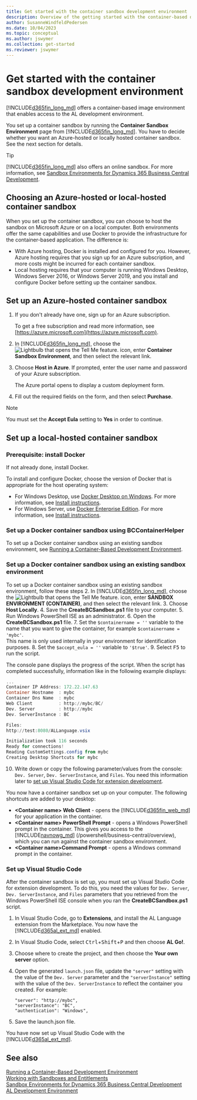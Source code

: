 ```yaml
---
title: Get started with the container sandbox development environment
description: Overview of the getting started with the container-based development.
author: SusanneWindfeldPedersen
ms.date: 10/04/2023
ms.topic: conceptual
ms.author: jswymer
ms.collection: get-started
ms.reviewer: jswymer
---
```


# Get started with the container sandbox development environment

[!INCLUDE[d365fin_long_md](includes/d365fin_long_md.md)] offers a container-based image environment that enables access to the AL development environment. 

You set up a container sandbox by running the **Container Sandbox Environment** page from [!INCLUDE[d365fin_long_md](includes/d365fin_long_md.md)]. You have to decide whether you want an Azure-hosted or locally hosted container sandbox. See the next section for details.

> [!TIP]
> [!INCLUDE[d365fin_long_md](includes/d365fin_long_md.md)] also offers an online sandbox. For more information, see [Sandbox Environments for Dynamics 365 Business Central Development](devenv-sandbox-overview.md).

## <a name="AzureVsLocal"></a>Choosing an Azure-hosted or local-hosted container sandbox

When you set up the container sandbox, you can choose to host the sandbox on Microsoft Azure or on a local computer. Both environments offer the same capabilities and use Docker to provide the infrastructure for the container-based application. The difference is:

- With Azure hosting, Docker is installed and configured for you. However, Azure hosting requires that you sign up for an Azure subscription, and more costs might be incurred for each container sandbox.
- Local hosting requires that your computer is running Windows Desktop, Windows Server 2016, or Windows Server 2019, and you install and configure Docker before setting up the container sandbox.

## Set up an Azure-hosted container sandbox
1. If you don't already have one, sign up for an Azure subscription.

    To get a free subscription and read more information, see [https://azure.microsoft.com](https://azure.microsoft.com).

2. In [!INCLUDE[d365fin_long_md](includes/d365fin_long_md.md)], choose the ![Lightbulb that opens the Tell Me feature.](../media/search_small.png "Tell me what you want to do") icon, enter **Container Sandbox Environment**, and then select the relevant link.
3. Choose **Host in Azure**. If prompted, enter the user name and password of your Azure subscription. 

    The Azure portal opens to display a custom deployment form. 
4. Fill out the required fields on the form, and then select **Purchase**.

> [!NOTE]  
> You must set the **Accept Eula** setting to **Yes** in order to continue.

## Set up a local-hosted container sandbox

### Prerequisite: install Docker

If not already done, install Docker.

To install and configure Docker, choose the version of Docker that is appropriate for the host operating system:

- For Windows Desktop, use [Docker Desktop on Windows](https://hub.docker.com/editions/community/docker-ce-desktop-windows). For more information, see [Install instructions](/virtualization/windowscontainers/quick-start/quick-start-windows-10).
- For Windows Server, use [Docker Enterprise Edition](https://hub.docker.com/editions/enterprise/docker-ee-server-windows). For more information, see [Install instructions](/virtualization/windowscontainers/quick-start/quick-start-windows-server).

### Set up a Docker container sandbox using BCContainerHelper

To set up a Docker container sandbox using an existing sandbox environment, see [Running a Container-Based Development Environment](devenv-running-container-development.md).

### Set up a Docker container sandbox using an existing sandbox environment

To set up a Docker container sandbox using an existing sandbox environment, follow these steps
2. In [!INCLUDE[d365fin_long_md](includes/d365fin_long_md.md)], choose the ![Lightbulb that opens the Tell Me feature.](../media/search_small.png "Tell me what you want to do") icon, enter **SANDBOX ENVIRONMENT (CONTAINER)**, and then select the relevant link.
3. Choose **Host Locally**.
4. Save the **CreateBCSandbox.ps1** file to your computer.
5. Run Windows PowerShell ISE as an administrator.
6. Open the **CreateBCSandbox.ps1** file.
7. Set the `$containername = ''` variable to the name that you want to give the container, for example `$containername = 'mybc'`.  
  This name is only used internally in your environment for identification purposes.
8. Set the `$accept_eula = ''` variable to `'$true'`.
9. Select <kbd>F5</kbd> to run the script.

   The console pane displays the progress of the script. When the script has completed successfully, information like in the following example displays:

   ```powershell
   ...
   Container IP Address: 172.22.147.63
   Container Hostname  : mybc
   Container Dns Name  : mybc
   Web Client          : http://mybc/BC/
   Dev. Server         : http://mybc
   Dev. ServerInstance : BC
   
   Files:
   http://test:8080/ALLanguage.vsix
   
   Initialization took 116 seconds
   Ready for connections!
   Reading CustomSettings.config from mybc
   Creating Desktop Shortcuts for mybc
   ```

10. Write down or copy the following parameter/values from the console: `Dev. Server`,  `Dev. ServerInstance`, and `Files`. You need this information later to [set up Visual Studio Code for extension development](#VSCode).

You now have a container sandbox set up on your computer. The following shortcuts are added to your desktop:

- **\<Container name\> Web Client** - opens the [!INCLUDE[d365fin_web_md](includes/d365fin_web_md.md)] for your application in the container.
- **\<Container name\> PowerShell Prompt** - opens a Windows PowerShell prompt in the container. This gives you access to the [!INCLUDE[navnowg_md](includes/navnow_md.md)] (/powershell/business-central/overview), which you can run against the container sandbox environment. 
- **\<Container name\>Command Prompt**  - opens a Windows command prompt in the container.


### <a name="VSCode"></a>Set up Visual Studio Code

After the container sandbox is set up, you must set up Visual Studio Code for extension development. To do this, you need the values for `Dev. Server`,  `Dev. ServerInstance`, and `Files` parameters that you retrieved from the Windows PowerShell ISE console when you ran the **CreateBCSandbox.ps1** script. 

1. In Visual Studio Code, go to **Extensions**, and install the AL Language extension from the Marketplace.
    You now have the [!INCLUDE[d365al_ext_md](../includes/d365al_ext_md.md)] enabled.
2. In Visual Studio Code, select <kbd>Ctrl</kbd>+<kbd>Shift</kbd>+<kbd>P</kbd> and then choose **AL Go!**.
3. Choose where to create the project, and then choose the **Your own server** option.
4. Open the generated `launch.json` file, update the `"server"` setting with the value of the `Dev. Server` parameter and the `"serverInstance"` setting with the value of the `Dev. ServerInstance` to reflect the container you created. For example:

    ```
    "server": "http://mybc",
    "serverInstance": "BC",
    "authentication": "Windows",
    ```
5. Save the launch.json file.

You have now set up Visual Studio Code with the [!INCLUDE[d365al_ext_md](../includes/d365al_ext_md.md)].


<!-- 
Creating container MyBCapp2 from image navinsider.azurecr.io/dynamics-nav:11.0.21063.0-finus
Waiting for container MyBCapp2 to be ready
Initializing...
Starting Container
Hostname is MyBCapp2
PublicDnsName is MyBCapp2
Using Windows Authentication
Starting Local SQL Server
Starting Internet Information Server
Modifying NAV Service Tier Config File with Instance Specific Settings
Starting NAV Service Tier
Creating DotNetCore NAV Web Server Instance
Enabling Financials User Experience
Creating http download site
Creating Windows user jswymer
Setting SA Password and enabling SA
Creating NAV user
Container IP Address: 172.22.147.63
Container Hostname  : MyBCapp2
Container Dns Name  : MyBCapp2
Web Client          : https://MyBCapp2/NAV/
Dev. Server         : https://MyBCapp2
Dev. ServerInstance : NAV

Files:
https://MyBCapp2:8080/al-0.15.18566.vsix

Initialization took 116 seconds
Ready for connections!
Reading CustomSettings.config from MyBCapp2
Creating Desktop Shortcuts for MyBCapp2
-->


## See also

[Running a Container-Based Development Environment](devenv-running-container-development.md)  
[Working with Sandboxes and Entitlements](devenv-work-sandbox-entitlements.md)  
[Sandbox Environments for Dynamics 365 Business Central Development](devenv-sandbox-overview.md)  
[AL Development Environment](devenv-reference-overview.md)  
